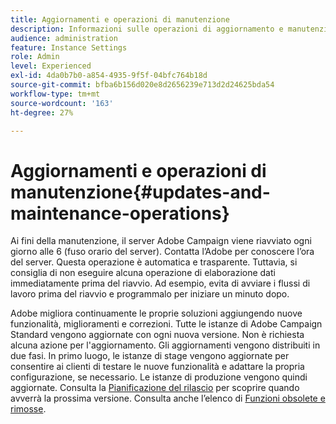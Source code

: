 ```yaml
---
title: Aggiornamenti e operazioni di manutenzione
description: Informazioni sulle operazioni di aggiornamento e manutenzione per il server Adobe Campaign.
audience: administration
feature: Instance Settings
role: Admin
level: Experienced
exl-id: 4da0b7b0-a854-4935-9f5f-04bfc764b18d
source-git-commit: bfba6b156d020e8d2656239e713d2d24625bda54
workflow-type: tm+mt
source-wordcount: '163'
ht-degree: 27%

---
```


# Aggiornamenti e operazioni di manutenzione{#updates-and-maintenance-operations}

Ai fini della manutenzione, il server Adobe Campaign viene riavviato ogni giorno alle 6 (fuso orario del server). Contatta l’Adobe per conoscere l’ora del server. Questa operazione è automatica e trasparente. Tuttavia, si consiglia di non eseguire alcuna operazione di elaborazione dati immediatamente prima del riavvio. Ad esempio, evita di avviare i flussi di lavoro prima del riavvio e programmalo per iniziare un minuto dopo.

Adobe migliora continuamente le proprie soluzioni aggiungendo nuove funzionalità, miglioramenti e correzioni. Tutte le istanze di Adobe Campaign Standard vengono aggiornate con ogni nuova versione. Non è richiesta alcuna azione per l&#39;aggiornamento. Gli aggiornamenti vengono distribuiti in due fasi. In primo luogo, le istanze di stage vengono aggiornate per consentire ai clienti di testare le nuove funzionalità e adattare la propria configurazione, se necessario. Le istanze di produzione vengono quindi aggiornate. Consulta la [Pianificazione del rilascio](https://helpx.adobe.com/it/campaign/kb/acs-release-planning.html) per scoprire quando avverrà la prossima versione. Consulta anche l’elenco di [Funzioni obsolete e rimosse](../../rn/using/deprecated-features.md).
